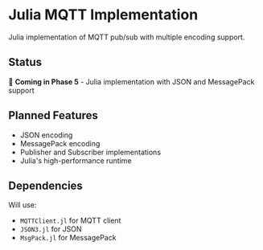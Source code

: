 # Julia MQTT Implementation

Julia implementation of MQTT pub/sub with multiple encoding support.

## Status

🚧 **Coming in Phase 5** - Julia implementation with JSON and MessagePack support

## Planned Features

- JSON encoding
- MessagePack encoding
- Publisher and Subscriber implementations
- Julia's high-performance runtime

## Dependencies

Will use:
- `MQTTClient.jl` for MQTT client
- `JSON3.jl` for JSON
- `MsgPack.jl` for MessagePack
